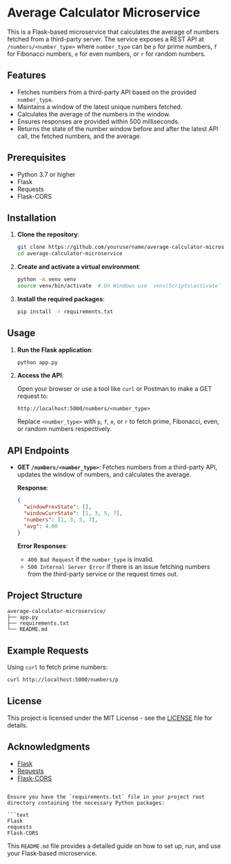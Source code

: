 
# Average Calculator Microservice

This is a Flask-based microservice that calculates the average of numbers fetched from a third-party server. The service exposes a REST API at `/numbers/<number_type>` where `number_type` can be `p` for prime numbers, `f` for Fibonacci numbers, `e` for even numbers, or `r` for random numbers.

## Features

- Fetches numbers from a third-party API based on the provided `number_type`.
- Maintains a window of the latest unique numbers fetched.
- Calculates the average of the numbers in the window.
- Ensures responses are provided within 500 milliseconds.
- Returns the state of the number window before and after the latest API call, the fetched numbers, and the average.

## Prerequisites

- Python 3.7 or higher
- Flask
- Requests
- Flask-CORS

## Installation

1. **Clone the repository**:

   ```bash
   git clone https://github.com/yourusername/average-calculator-microservice.git
   cd average-calculator-microservice
   ```

2. **Create and activate a virtual environment**:

   ```bash
   python -m venv venv
   source venv/bin/activate  # On Windows use `venv\Scripts\activate`
   ```

3. **Install the required packages**:

   ```bash
   pip install -r requirements.txt
   ```

## Usage

1. **Run the Flask application**:

   ```bash
   python app.py
   ```

2. **Access the API**:

   Open your browser or use a tool like `curl` or Postman to make a GET request to:

   ```url
   http://localhost:5000/numbers/<number_type>
   ```

   Replace `<number_type>` with `p`, `f`, `e`, or `r` to fetch prime, Fibonacci, even, or random numbers respectively.

## API Endpoints

- **GET `/numbers/<number_type>`**: Fetches numbers from a third-party API, updates the window of numbers, and calculates the average.

  **Response**:

  ```json
  {
    "windowPrevState": [],
    "windowCurrState": [1, 3, 5, 7],
    "numbers": [1, 3, 5, 7],
    "avg": 4.00
  }
  ```

  **Error Responses**:

  - `400 Bad Request` if the `number_type` is invalid.
  - `500 Internal Server Error` if there is an issue fetching numbers from the third-party service or the request times out.

## Project Structure

```
average-calculator-microservice/
├── app.py
├── requirements.txt
└── README.md
```

## Example Requests

Using `curl` to fetch prime numbers:

```bash
curl http://localhost:5000/numbers/p
```

## License

This project is licensed under the MIT License - see the [LICENSE](LICENSE) file for details.

## Acknowledgments

- [Flask](https://flask.palletsprojects.com/)
- [Requests](https://docs.python-requests.org/)
- [Flask-CORS](https://flask-cors.readthedocs.io/)

```

Ensure you have the `requirements.txt` file in your project root directory containing the necessary Python packages:

```text
Flask
requests
Flask-CORS
```

This `README.md` file provides a detailed guide on how to set up, run, and use your Flask-based microservice.
